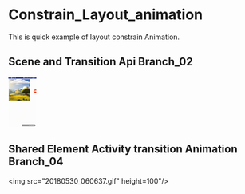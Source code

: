# Constrain_Layout_animation
This is quick example of layout constrain Animation.

## Scene and Transition Api Branch_02

<img src="341bb8c8-30b0-40c9-8b39-8bea3f93ee4c.gif" height="100" />

## Shared Element Activity transition Animation Branch_04
<img src="20180530_060637.gif" height=100"/>
